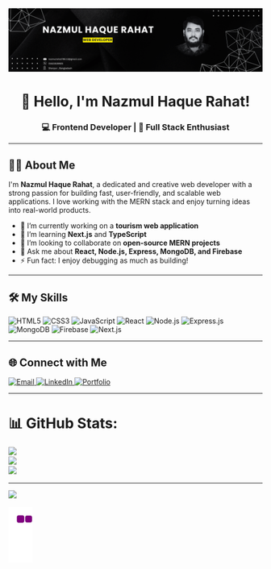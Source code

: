 <!-- Banner Image -->
<img src="https://github.com/nazmulrahat786/nazmulrahat786/blob/main/NazmulHaqueRahat-1.png" alt="Banner" />


<h1 align="center">👋 Hello, I'm Nazmul Haque Rahat!</h1>
<h3 align="center">💻 Frontend Developer | 🌱 Full Stack Enthusiast</h3>


---

## 🧑‍💻 About Me

I'm **Nazmul Haque Rahat**, a dedicated and creative web developer with a strong passion for building fast, user-friendly, and scalable web applications. I love working with the MERN stack and enjoy turning ideas into real-world products.

- 🔭 I’m currently working on a **tourism web application**
- 🌱 I’m learning **Next.js** and **TypeScript**
- 👯 I’m looking to collaborate on **open-source MERN projects**
- 💬 Ask me about **React, Node.js, Express, MongoDB, and Firebase**
- ⚡ Fun fact: I enjoy debugging as much as building!


---



## 🛠️ My Skills  

<p align="left">
  <img src="https://img.shields.io/badge/HTML5-E34F26?style=for-the-badge&logo=html5&logoColor=white" alt="HTML5" />
  <img src="https://img.shields.io/badge/CSS3-1572B6?style=for-the-badge&logo=css3&logoColor=white" alt="CSS3" />
  <img src="https://img.shields.io/badge/JavaScript-F7DF1E?style=for-the-badge&logo=javascript&logoColor=black" alt="JavaScript" />
  <img src="https://img.shields.io/badge/React-20232A?style=for-the-badge&logo=react&logoColor=61DAFB" alt="React" />
  <img src="https://img.shields.io/badge/Node.js-339933?style=for-the-badge&logo=nodedotjs&logoColor=white" alt="Node.js" />
  <img src="https://img.shields.io/badge/Express.js-000000?style=for-the-badge&logo=express&logoColor=white" alt="Express.js" />
  <img src="https://img.shields.io/badge/MongoDB-4EA94B?style=for-the-badge&logo=mongodb&logoColor=white" alt="MongoDB" />
  <img src="https://img.shields.io/badge/Firebase-ffca28?style=for-the-badge&logo=firebase&logoColor=black" alt="Firebase" />
  <img src="https://img.shields.io/badge/Next.js-000000?style=for-the-badge&logo=nextdotjs&logoColor=white" alt="Next.js" />
</p>


---

## 🌐 Connect with Me

<p align="left">
<a href="mailto:nazmulrahat786.13@gmail.com" target="_blank" rel="noopener noreferrer">
  <img src="https://img.shields.io/badge/Email-D14836?style=for-the-badge&logo=gmail&logoColor=white" alt="Email" />
</a>
  <a href="https://www.linkedin.com/in/nazmul-rahat-2654262a7" target="_blank" rel="noopener noreferrer">
    <img src="https://img.shields.io/badge/LinkedIn-0077B5?style=for-the-badge&logo=linkedin&logoColor=white" alt="LinkedIn" />
  </a>
  <a href="https://nazmul-haque-rahat.web.app/" target="_blank" rel="noopener noreferrer">
    <img src="https://img.shields.io/badge/Portfolio-000000?style=for-the-badge&logo=firefox&logoColor=white" alt="Portfolio" />
  </a>
</p>


---

# 📊 GitHub Stats:
![](https://nirzak-streak-stats.vercel.app/?user=nazmulrahat786&theme=highcontrast&hide_border=false)<br/>
![](https://github-readme-stats.vercel.app/api/top-langs/?username=nazmulrahat786&theme=highcontrast&hide_border=false&include_all_commits=true&count_private=false&layout=compact) <br/>
![](https://github-readme-stats.vercel.app/api?username=nazmulrahat786&theme=highcontrast&hide_border=false&include_all_commits=true&count_private=false)<br/>

---
[![](https://visitcount.itsvg.in/api?id=nazmulrahat786&icon=1&color=12)](https://visitcount.itsvg.in)

<!-- Proudly created with GPRM ( https://gprm.itsvg.in ) -->


![snake gif](https://github.com/nazmulrahat786/nazmulrahat786/blob/output/github-contribution-grid-snake.gif)

